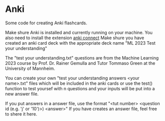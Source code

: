 # Anki
Some code for creating Anki flashcards.

Make shure Anki is installed and currently running on your machine.
You also need to install the extension [anki connect](https://github.com/FooSoft/anki-connect)
Make shure you have created an anki card deck with the appropriate deck name "ML 2023 Test your understanding"

The "test your understanding.txt" questions are from the Machine Learning 2023 course by Prof. Dr. Rainer Gemulla and Tutor Tommaso Green at the University of Mannheim.

You can create your own "test your understanding answers \<your name\>.txt" files which will be included in the anki cards or use the test() function to test yoursef with n questions and your inputs will be put into a new answer file.

If you put answers in a answer file, use the format "\<tut number\> \<question id (e.g. 'j' or '10')\>) \<answer\>"
If you have creates an answer file, feel free to shere it here.

